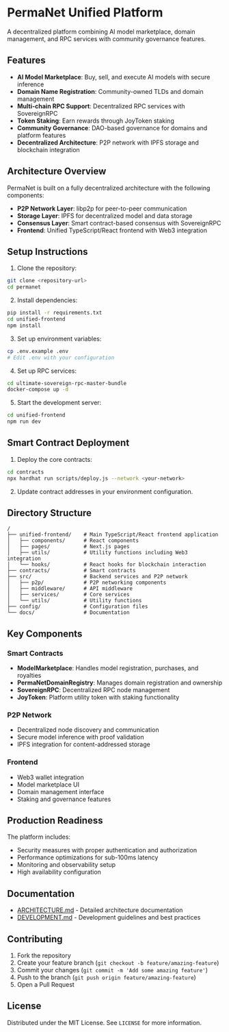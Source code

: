 # PermaNet Unified Platform

A decentralized platform combining AI model marketplace, domain management, and RPC services with community governance features.

## Features

- **AI Model Marketplace**: Buy, sell, and execute AI models with secure inference
- **Domain Name Registration**: Community-owned TLDs and domain management
- **Multi-chain RPC Support**: Decentralized RPC services with SovereignRPC
- **Token Staking**: Earn rewards through JoyToken staking
- **Community Governance**: DAO-based governance for domains and platform features
- **Decentralized Architecture**: P2P network with IPFS storage and blockchain integration

## Architecture Overview

PermaNet is built on a fully decentralized architecture with the following components:

- **P2P Network Layer**: libp2p for peer-to-peer communication
- **Storage Layer**: IPFS for decentralized model and data storage
- **Consensus Layer**: Smart contract-based consensus with SovereignRPC
- **Frontend**: Unified TypeScript/React frontend with Web3 integration

## Setup Instructions

1. Clone the repository:
```bash
git clone <repository-url>
cd permanet
```

2. Install dependencies:
```bash
pip install -r requirements.txt
cd unified-frontend
npm install
```

3. Set up environment variables:
```bash
cp .env.example .env
# Edit .env with your configuration
```

4. Set up RPC services:
```bash
cd ultimate-sovereign-rpc-master-bundle
docker-compose up -d
```

5. Start the development server:
```bash
cd unified-frontend
npm run dev
```

## Smart Contract Deployment

1. Deploy the core contracts:
```bash
cd contracts
npx hardhat run scripts/deploy.js --network <your-network>
```

2. Update contract addresses in your environment configuration.

## Directory Structure

```
/
├── unified-frontend/    # Main TypeScript/React frontend application
│   ├── components/      # React components
│   ├── pages/           # Next.js pages
│   ├── utils/           # Utility functions including Web3 integration
│   └── hooks/           # React hooks for blockchain interaction
├── contracts/           # Smart contracts
├── src/                 # Backend services and P2P network
│   ├── p2p/             # P2P networking components
│   ├── middleware/      # API middleware
│   ├── services/        # Core services
│   └── utils/           # Utility functions
├── config/              # Configuration files
└── docs/                # Documentation
```

## Key Components

### Smart Contracts
- **ModelMarketplace**: Handles model registration, purchases, and royalties
- **PermaNetDomainRegistry**: Manages domain registration and ownership
- **SovereignRPC**: Decentralized RPC node management
- **JoyToken**: Platform utility token with staking functionality

### P2P Network
- Decentralized node discovery and communication
- Secure model inference with proof validation
- IPFS integration for content-addressed storage

### Frontend
- Web3 wallet integration
- Model marketplace UI
- Domain management interface
- Staking and governance features

## Production Readiness

The platform includes:
- Security measures with proper authentication and authorization
- Performance optimizations for sub-100ms latency
- Monitoring and observability setup
- High availability configuration

## Documentation

- [ARCHITECTURE.md](ARCHITECTURE.md) - Detailed architecture documentation
- [DEVELOPMENT.md](DEVELOPMENT.md) - Development guidelines and best practices

## Contributing

1. Fork the repository
2. Create your feature branch (`git checkout -b feature/amazing-feature`)
3. Commit your changes (`git commit -m 'Add some amazing feature'`)
4. Push to the branch (`git push origin feature/amazing-feature`)
5. Open a Pull Request

## License

Distributed under the MIT License. See `LICENSE` for more information.